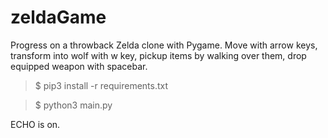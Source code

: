 # zeldaGame
Progress on a throwback Zelda clone with Pygame. Move with arrow keys, transform into wolf with w key, pickup items by walking over them, drop equipped weapon with spacebar.

> $ pip3 install -r requirements.txt

> $ python3 main.py


ECHO is on.
